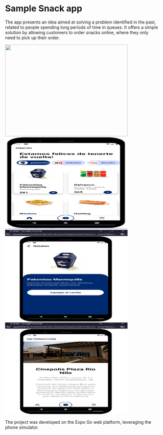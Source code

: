 # Sample Snack app

The app presents an idea aimed at solving a problem identified in the past, related to people spending long periods of time in queues. It offers a simple solution by allowing customers to order snacks online, where they only need to pick up their order.

<div>
  <img src="Running/Inicio.PNG" width="400" height="300" />
  <img src="Running/Home.PNG" width="400" height="300" />
<div>
<div>
  <img src="Running/Product.PNG" width="400" height="300" />
  <img src="Running/Info.PNG" width="400" height="300" />
<div>


The project was developed on the Expo Go web platform, leveraging the phone simulator.

